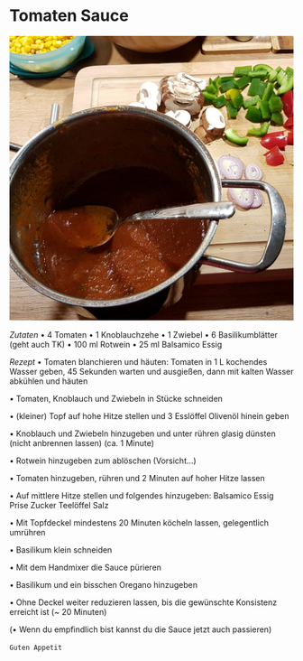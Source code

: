 # Tomaten Sauce

![result](build/Tomato_Sauce.jpg "Build")

*Zutaten*
• 4 Tomaten
• 1 Knoblauchzehe
• 1 Zwiebel
• 6 Basilikumblätter (geht auch TK)
• 100 ml Rotwein
• 25 ml Balsamico Essig

*Rezept*
• Tomaten blanchieren und häuten: 
Tomaten in 1 L kochendes Wasser geben, 45 Sekunden warten und ausgießen, dann mit kalten Wasser abkühlen und häuten

• Tomaten, Knoblauch und Zwiebeln in Stücke schneiden

• (kleiner) Topf auf hohe Hitze stellen und 3 Esslöffel Olivenöl hinein geben

• Knoblauch und Zwiebeln hinzugeben und unter rühren glasig dünsten (nicht anbrennen lassen) (ca. 1 Minute)

• Rotwein hinzugeben zum ablöschen (Vorsicht...)

• Tomaten hinzugeben, rühren und 2 Minuten auf hoher Hitze lassen

• Auf mittlere Hitze stellen und folgendes hinzugeben:
Balsamico Essig
Prise Zucker
Teelöffel Salz

• Mit Topfdeckel mindestens 20 Minuten köcheln lassen, gelegentlich umrühren

• Basilikum klein schneiden

• Mit dem Handmixer die Sauce pürieren

• Basilikum und ein bisschen Oregano hinzugeben

• Ohne Deckel weiter reduzieren lassen, bis die gewünschte Konsistenz erreicht ist (~ 20 Minuten)

(• Wenn du empfindlich bist kannst du die Sauce jetzt auch passieren)

```Guten Appetit```
